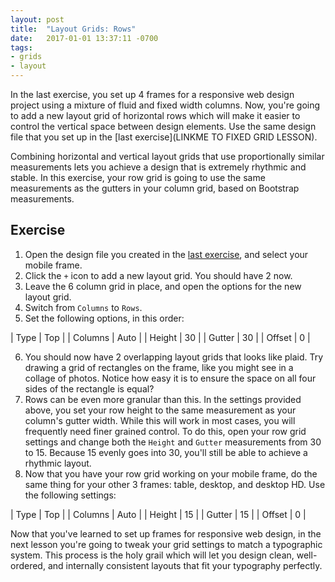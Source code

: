 ```yaml
---
layout: post
title:  "Layout Grids: Rows"
date:   2017-01-01 13:37:11 -0700
tags:
- grids
- layout
---
```

In the last exercise, you set up 4 frames for a responsive web design project using a mixture of fluid and fixed width columns. Now, you're going to add a new layout grid of horizontal rows which will make it easier to control the vertical space between design elements. Use the same design file that you set up in the [last exercise](LINKME TO FIXED GRID LESSON).

Combining horizontal and vertical layout grids that use proportionally similar measurements lets you achieve a design that is extremely rhythmic and stable. In this exercise, your row grid is going to use the same measurements as the gutters in your column grid, based on Bootstrap measurements.

<!--more-->
## Exercise

1. Open the design file you created in the [last exercise](LINKME), and select your mobile frame.
2. Click the `+` icon to add a new layout grid. You should have 2 now.
3. Leave the 6 column grid in place, and open the options for the new layout grid.
4. Switch from `Columns` to `Rows`.
5. Set the following options, in this order:

| Type | Top |
| Columns | Auto |
| Height | 30 |
| Gutter | 30 |
| Offset | 0 |

6. You should now have 2 overlapping layout grids that looks like plaid. Try drawing a grid of rectangles on the frame, like you might see in a collage of photos. Notice how easy it is to ensure the space on all four sides of the rectangle is equal?
7. Rows can be even more granular than this. In the settings provided above, you set your row height to the same measurement as your column's gutter width. While this will work in most cases, you will frequently need finer grained control. To do this, open your row grid settings and change both the `Height` and `Gutter` measurements from 30 to 15. Because 15 evenly goes into 30, you'll still be able to achieve a rhythmic layout.
8. Now that you have your row grid working on your mobile frame, do the same thing for your other 3 frames: table, desktop, and desktop HD. Use the following settings:

| Type | Top |
| Columns | Auto |
| Height | 15 |
| Gutter | 15 |
| Offset | 0 |

Now that you've learned to set up frames for responsive web design, in the next lesson you're going to tweak your grid settings to match a typographic system. This process is the holy grail which will let you design clean, well-ordered, and internally consistent layouts that fit your typography perfectly.
